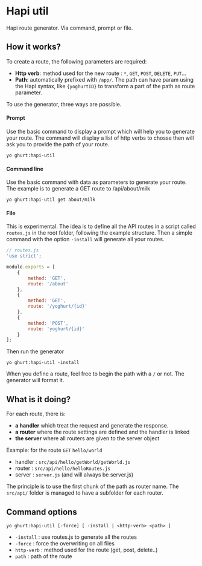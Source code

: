 # Hapi util

Hapi route generator. Via command, prompt or file.

## How it works?

To create a route, the following parameters are required:

 - **Http verb**: method used for the new route : `*`, `GET`, `POST`, `DELETE`, `PUT`...
 - **Path**: automatically prefixed with `/app/`. The path can have param using the Hapi syntax, like `{yoghurtID}` to transform a part of the path as route parameter.

To use the generator, three ways are possible.

#### Prompt
Use the basic command to display a prompt which will help you to generate your route. The command will display a list of http verbs to chosse then will ask you to provide the path of your route.
```
yo ghurt:hapi-util
```

#### Command line
Use the basic command with data as parameters to generate your route. The example is to generate a GET route to /api/about/milk
```
yo ghurt:hapi-util get about/milk
```

#### File
This is experimental. The idea is to define all the API routes in a script called `routes.js` in the root folder, following the example structure. Then a simple command with the option `-install` will generate all your routes.
```js
// routes.js
'use strict';

module.exports = [
	{
		method: 'GET',
		route: '/about'
	},
	{
		method: 'GET',
		route: '/yoghurt/{id}'
	},
	{
		method: 'POST',
		route: 'yoghurt/{id}'
	}
];
```
Then run the generator
```
yo ghurt:hapi-util -install
```

When you define a route, feel free to begin the path with a `/` or not. The generator will format it.

## What is it doing?

For each route, there is:

 - **a handler** which treat the request and generate the response.
 - **a router** where the route settings are defined and the handler is linked
 - **the server** where all routers are given to the server object
 
Example: for the route `GET` `hello/world`

 - handler : `src/api/hello/getWorld/getWorld.js`
 - router : `src/api/hello/helloRoutes.js`
 - server : `server.js` (and will always be server.js)

The principle is to use the first chunk of the path as router name. The `src/api/` folder is managed to have a subfolder for each router.

## Command options

```
yo ghurt:hapi-util [-force] [ -install | <http-verb> <path> ]
```

 - `-install` : use routes.js to generate all the routes
 - `-force` : force the overwriting on all files
 - `http-verb` : method used for the route (get, post, delete..)
 - `path` : path of the route